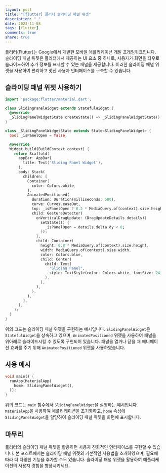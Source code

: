 ```yaml
---
layout: post
title: "[flutter] 플러터 슬라이딩 패널 위젯"
description: " "
date: 2023-11-08
tags: [flutter]
comments: true
share: true
---
```


플러터(Flutter)는 Google에서 개발한 모바일 애플리케이션 개발 프레임워크입니다. 슬라이딩 패널 위젯은 플러터에서 제공하는 UI 요소 중 하나로, 사용자가 화면을 좌우로 슬라이드하여 추가 정보를 표시할 수 있는 패널을 제공합니다. 이러한 슬라이딩 패널 위젯을 사용하여 편리하고 멋진 사용자 인터페이스를 구축할 수 있습니다.

## 슬라이딩 패널 위젯 사용하기

```dart
import 'package:flutter/material.dart';

class SlidingPanelWidget extends StatefulWidget {
  @override
  _SlidingPanelWidgetState createState() => _SlidingPanelWidgetState();
}

class _SlidingPanelWidgetState extends State<SlidingPanelWidget> {
  bool _isPanelOpen = false;

  @override
  Widget build(BuildContext context) {
    return Scaffold(
      appBar: AppBar(
        title: Text('Sliding Panel Widget'),
      ),
      body: Stack(
        children: [
          Container(
            color: Colors.white,
          ),
          AnimatedPositioned(
            duration: Duration(milliseconds: 500),
            curve: Curves.easeOut,
            top: _isPanelOpen ? 0.2 * MediaQuery.of(context).size.height : 0,
            child: GestureDetector(
              onVerticalDragUpdate: (DragUpdateDetails details){
                setState(() {
                  _isPanelOpen = details.delta.dy < 0;
                });
              },
              child: Container(
                height: 0.8 * MediaQuery.of(context).size.height,
                width: MediaQuery.of(context).size.width,
                color: Colors.blue,
                child: Center(
                  child: Text(
                    "Sliding Panel",
                    style: TextStyle(color: Colors.white, fontSize: 24),
                  ),
                ),
              ),
            ),
          ),
        ],
      ),
    );
  }
}
```

위의 코드는 슬라이딩 패널 위젯을 구현하는 예시입니다. `SlidingPanelWidget`은 `StatefulWidget`을 상속하고 있으며, `AnimatedPositioned` 위젯을 사용하여 패널을 위아래로 슬라이드시킬 수 있도록 구현되어 있습니다. 패널을 열거나 닫을 때 애니메이션 효과를 주기 위해 `AnimatedPositioned` 위젯을 사용하였습니다.

## 사용 예시

```dart
void main() {
  runApp(MaterialApp(
    home: SlidingPanelWidget(),
  ));
}
```

위의 코드는 `main` 함수에서 `SlidingPanelWidget`을 실행하는 예시입니다. `MaterialApp`을 사용하여 애플리케이션을 초기화하고, `home` 속성에 `SlidingPanelWidget`을 할당하여 슬라이딩 패널 위젯을 화면에 표시합니다.

## 마무리

플러터의 슬라이딩 패널 위젯을 활용하면 사용자 친화적인 인터페이스를 구현할 수 있습니다. 본 포스트에서는 슬라이딩 패널 위젯의 기본적인 사용법을 소개하였으며, 필요에 따라 더 다양한 기능을 추가할 수도 있습니다. 슬라이딩 패널 위젯을 활용하여 애플리케이션의 사용자 경험을 향상시키세요.